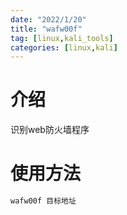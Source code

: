 ```yaml
---
date: "2022/1/20"
title: "wafw00f"
tag: [linux,kali_tools]
categories: [linux,kali]
---
```

# 介绍

识别web防火墙程序

# 使用方法

```sh
wafw00f 目标地址
```